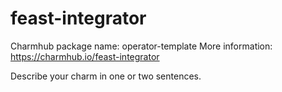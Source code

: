 # feast-integrator

Charmhub package name: operator-template
More information: https://charmhub.io/feast-integrator

Describe your charm in one or two sentences.
